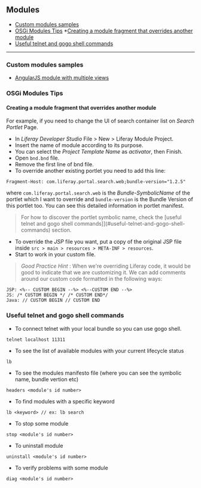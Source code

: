 ## Modules

* [Custom modules samples](#custom-modules-samples)
* [OSGi Modules Tips](#osgi-modules-tips)
    *[Creating a module fragment that overrides another module](#creating-a-module-fragment-that-overrides-another-module)
* [Useful telnet and gogo shell commands](#useful-telnet-and-gogo-shell-commands)

---

### Custom modules samples

* [AngularJS module with multiple views](https://github.com/rafoli/liferay-gs/tree/master/modules/liferay-bundle-angular-example-multiple-views-web)

### OSGi Modules Tips

#### Creating a module fragment that overrides another module

For example, if you need to change the UI of search container list on *Search Portlet* Page.

* In _Liferay Developer Studio_ File > New > Liferay Module Project.
* Insert the name of module according to its purpose.
* You can select the _Project Template Name_ as *activator*, then Finish.
* Open `bnd.bnd` file.
* Remove the first line of bnd file.
* To override another existing portlet you need to add this line:

```
Fragment-Host: com.liferay.portal.search.web;bundle-version="1.2.5"
```
where `com.liferay.portal.search.web` is the _Bundle-SymbolicName_ of the portlet which I want to override and `bundle-version` is the Bundle Version of this portlet too. You can see this detailed information in portlet manifest.

> For how to discover the portlet symbolic name, check the [useful telnet and gogo shell commands]](#useful-telnet-and-gogo-shell-commands) section.

* To override the _JSP_ file you want, put a copy of the original JSP file inside `src > main > resources > META-INF > resources`.
* Start to work in your custom file.

> *Good Practice Hint* : When we're overriding Liferay code, it would be good to indicate that we are customizing it. We can add comments around our custom code formatted in the following ways:

```
JSP: <%-- CUSTOM BEGIN --%> <%--CUSTOM END --%>
JS: /* CUSTOM BEGIN */ /* CUSTOM END*/
Java: // CUSTOM BEGIN // CUSTOM END
```

### Useful telnet and gogo shell commands

* To connect telnet with your local bundle so you can use gogo shell.

```script
telnet localhost 11311
```

* To see the list of available modules with your current lifecycle status

```script
lb
```

* To see the modules manifesto file (where you can see the symbolic name, bundle vertion etc)

```script
headers <module's id number>
```

* To find modules with a specific keyword

```script
lb <keyword> // ex: lb search
```

* To stop some module

```script
stop <module's id number>
```

* To uninstall module

```script
uninstall <module's id number>
```

* To verify problems with some module

```script
diag <module's id number>
```
